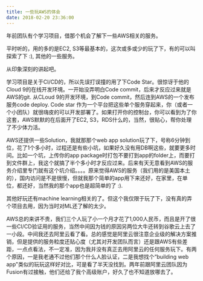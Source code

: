 ```yaml
---
title: 一些玩AWS的体会
date: 2018-02-20 23:36:00
---
```


年前团队有个学习项目，借那个机会了解下一些AWS相关的服务。

平时听的，用的多的是EC2, S3等最基本的，这次或多或少的玩了下，有的可以叫探索了下 :), 其他的一些服务。

从印象深刻的讲起吧。

学习项目是关于CI/CD的，所以先误打误撞的用了下Code Star。很惊讶于他的Cloud 9的在线开发环境。一开始没弄明白Code commit，后来才反应过来就是AWS的git. 从CLoud 9的开发环境，到Code commit，然后连到AWS的一个发布服务code deploy.  Code star 作为一个平台把这些单个服务穿起来，你（或者一个小团队）就很嗨皮的可以开发部署了。如果打开你的控制台，你可以看到为了你这套，AWS默默的在后面开了EC2, S3，RDS什么的，当然，很贴心，帮你处理了不少体力活。

AWS还提供一些Solution，我就那那个web app solution玩了下，号称6分钟到位，花了1个多小时，过程还是有些小坑，如果好久没有用DB啊这些，就要更多时间。比如一个坑，上传你的app package时打包不要打到app的folder上，而要打到文件群上，我这个就搞了半个多小时才反应过来。后来有天无意看到AWS的服务介绍里专门就有这个坑介绍。。。。原来觉得AWS的服务（我们用的是美国本土的），国内访问是不是很慢，但就我那个简单的app用下来还好，在家里，在单位，都还好，当然我的那个app也是超简单的了 :).  

其他好玩还有machine learning相关的了。但这个我仅限于玩了下，没有真的弄个项目去用，因为当时对ML还了解的太少。

AWS总的来讲不贵，我们三个人玩了小一个月才花了1,000人民币，而且是开了很一些CI/CD验证用的服务，当然中间因为钱的原因另两位大牛还转到谷歌云上去了一小段。中间我还去阿里云看了看。总的感觉是阿里云很注意企业级的解决方案推销，但是提供的服务粒度还贴心度（尤其对开发团队而言）还是跟AWS有些差距，一点点看法，不一定准，因为我并没有真正去用阿里云的任何服务玩下。有两个原因，一是我老通不过他们那个什么人脸认证，二是我想找个“building web app"类似的玩玩这样好对比，可是看了半天没找到。两年前跟阿里云团队因为Fusion有过接触，他们还给了我个高级账户，好久了也不知道放哪去了。
